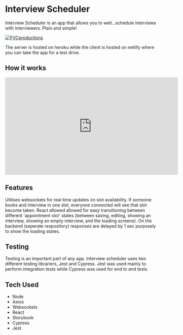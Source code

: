 # Interview Scheduler

Interview Scheduler is an app that allows you to well...schedule interviews with interviewers. Plain and simple!

<a href="https://fervent-franklin-5beb6f.netlify.app/"><img src="https://im2.ezgif.com/tmp/ezgif-2-ba2450033c7e.gif" title="FVCproductions" alt="FVCproductions"></a>

The server is hosted on heroku while the client is hosted on netlify where you can take the app for a test drive.

## How it works

<iframe width="560" height="315" src="https://www.youtube.com/embed/xnTNLPR-mtU" frameborder="0" allow="accelerometer; autoplay; encrypted-media; gyroscope; picture-in-picture" allowfullscreen></iframe>
  
## Features

Utilises websockets for real time updates on slot availability. If someone books and interview in one slot, everyone connected will see that slot become taken. React allowed allowed for easy transitioning between different 'appointment slot' states (between saving, editing, showing an interview, showing an empty interview, and the loading screens). On the backend (seperate respository) responses are delayed by 1 sec purposely to show the loading states.

## Testing

Testing is an important part of any app. Interview scheduler uses two different testing librariers, Jest and Cypress. Jest was used mainly to perform integration tests while Cypress was used for end to end tests.

## Tech Used

- Node
- Axios
- Websockets
- React
- Storybook
- Cypress
- Jest
